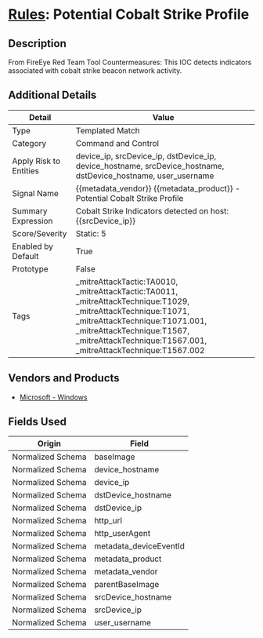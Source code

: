 # [Rules](README.md): Potential Cobalt Strike Profile

## Description
From FireEye Red Team Tool Countermeasures: This IOC detects indicators associated with cobalt strike beacon network activity.

## Additional Details
|Detail|Value|
|----|----|
|Type|Templated Match|
|Category|Command and Control|
|Apply Risk to Entities|device_ip, srcDevice_ip, dstDevice_ip, device_hostname, srcDevice_hostname, dstDevice_hostname, user_username|
|Signal Name|{{metadata_vendor}} {{metadata_product}} - Potential Cobalt Strike Profile|
|Summary Expression|Cobalt Strike Indicators detected on host: {{srcDevice_ip}}|
|Score/Severity|Static: 5|
|Enabled by Default|True|
|Prototype|False|
|Tags|_mitreAttackTactic:TA0010, _mitreAttackTactic:TA0011, _mitreAttackTechnique:T1029, _mitreAttackTechnique:T1071, _mitreAttackTechnique:T1071.001, _mitreAttackTechnique:T1567, _mitreAttackTechnique:T1567.001, _mitreAttackTechnique:T1567.002|
## Vendors and Products
- [Microsoft - Windows](../products/1ff7546c-cb36-4a24-87f7-89d2cecc5761.md)


## Fields Used

|Origin|Field|
|----|----|
|Normalized Schema|baseImage|
|Normalized Schema|device_hostname|
|Normalized Schema|device_ip|
|Normalized Schema|dstDevice_hostname|
|Normalized Schema|dstDevice_ip|
|Normalized Schema|http_url|
|Normalized Schema|http_userAgent|
|Normalized Schema|metadata_deviceEventId|
|Normalized Schema|metadata_product|
|Normalized Schema|metadata_vendor|
|Normalized Schema|parentBaseImage|
|Normalized Schema|srcDevice_hostname|
|Normalized Schema|srcDevice_ip|
|Normalized Schema|user_username|


